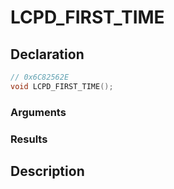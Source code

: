 # LCPD_FIRST_TIME

## Declaration
```cpp
// 0x6C82562E
void LCPD_FIRST_TIME();
```

### Arguments

### Results

## Description
